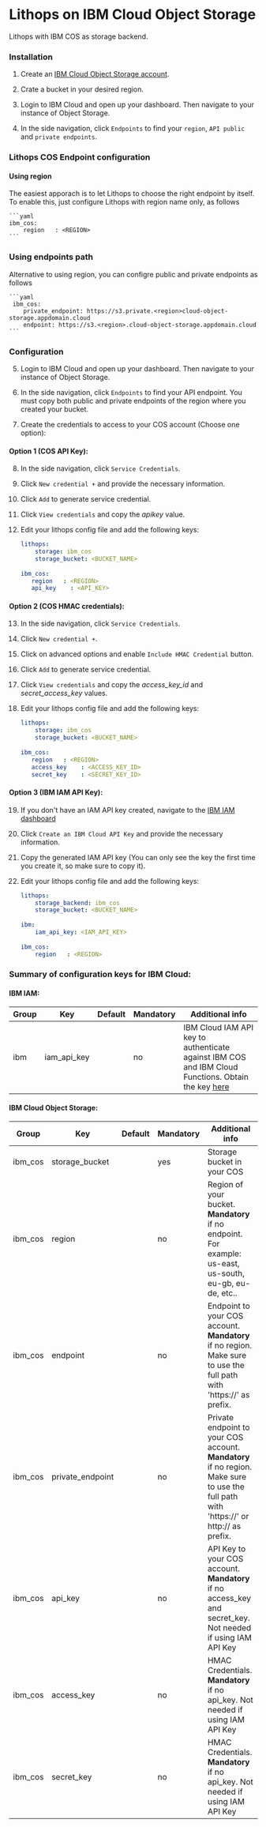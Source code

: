 # Lithops on IBM Cloud Object Storage


Lithops with IBM COS as storage backend.


### Installation

1. Create an [IBM Cloud Object Storage account](https://www.ibm.com/cloud/object-storage).

2. Crate a bucket in your desired region.
3. Login to IBM Cloud and open up your dashboard. Then navigate to your instance of Object Storage.

4. In the side navigation, click `Endpoints` to find your `region`, `API public` and `private endpoints`.

### Lithops COS Endpoint configuration
#### Using region
The easiest apporach is to let Lithops to choose the right endpoint by itself. To enable this, just configure Lithops with region name only, as follows

    ```yaml
    ibm_cos:
        region   : <REGION>
    ```
### Using endpoints path
Alternative to using region, you can configre public and private endpoints as follows

    ```yaml
	 ibm_cos:
        private_endpoint: https://s3.private.<region>cloud-object-storage.appdomain.cloud
        endpoint: https://s3.<region>.cloud-object-storage.appdomain.cloud
    ```

### Configuration

5. Login to IBM Cloud and open up your dashboard. Then navigate to your instance of Object Storage.

6. In the side navigation, click `Endpoints` to find your API endpoint. You must copy both public and private endpoints of the region where you created your bucket.

7. Create the credentials to access to your COS account (Choose one option):
 
#### Option 1 (COS API Key):

8. In the side navigation, click `Service Credentials`.

9. Click `New credential +` and provide the necessary information.

10. Click `Add` to generate service credential.

11. Click `View credentials` and copy the *apikey* value.

12. Edit your lithops config file and add the following keys:

    ```yaml
    lithops:
        storage: ibm_cos
        storage_bucket: <BUCKET_NAME>
       
    ibm_cos:
       region   : <REGION>
       api_key    : <API_KEY>
    ```

#### Option 2 (COS HMAC credentials):

13. In the side navigation, click `Service Credentials`.

14. Click `New credential +`.

15. Click on advanced options and enable `Include HMAC Credential` button. 

16. Click `Add` to generate service credential.

17. Click `View credentials` and copy the *access_key_id* and *secret_access_key* values.

18. Edit your lithops config file and add the following keys:
    ```yaml
    lithops:
        storage: ibm_cos
        storage_bucket: <BUCKET_NAME>
       
    ibm_cos:
       region   : <REGION>  
       access_key    : <ACCESS_KEY_ID>
       secret_key    : <SECRET_KEY_ID>
    ```

#### Option 3 (IBM IAM API Key):

19. If you don't have an IAM API key created, navigate to the [IBM IAM dashboard](https://cloud.ibm.com/iam/apikeys)

20. Click `Create an IBM Cloud API Key` and provide the necessary information.

21. Copy the generated IAM API key (You can only see the key the first time you create it, so make sure to copy it).

22. Edit your lithops config file and add the following keys:
    ```yaml
    lithops:
        storage_backend: ibm_cos
        storage_bucket: <BUCKET_NAME>
        
    ibm:
        iam_api_key: <IAM_API_KEY>
       
    ibm_cos:
        region   : <REGION>
    ```

### Summary of configuration keys for IBM Cloud:

#### IBM IAM:

|Group|Key|Default|Mandatory|Additional info|
|---|---|---|---|---|
|ibm | iam_api_key | |no | IBM Cloud IAM API key to authenticate against IBM COS and IBM Cloud Functions. Obtain the key [here](https://cloud.ibm.com/iam/apikeys) |


#### IBM Cloud Object Storage:

|Group|Key|Default|Mandatory|Additional info|
|---|---|---|---|---|
|ibm_cos | storage_bucket | |yes | Storage bucket in your COS |
|ibm_cos | region | |no | Region of your bucket. **Mandatory** if no endpoint. For example: us-east, us-south, eu-gb, eu-de, etc..|
|ibm_cos | endpoint | |no | Endpoint to your COS account. **Mandatory** if no region. Make sure to use the full path with 'https://' as prefix. |
|ibm_cos | private_endpoint | |no | Private endpoint to your COS account. **Mandatory** if no region. Make sure to use the full path with 'https://' or http:// as prefix. |
|ibm_cos | api_key | |no | API Key to your COS account. **Mandatory** if no access_key and secret_key. Not needed if using IAM API Key|
|ibm_cos | access_key | |no | HMAC Credentials. **Mandatory** if no api_key. Not needed if using IAM API Key|
|ibm_cos | secret_key | |no | HMAC Credentials. **Mandatory** if no api_key. Not needed if using IAM API Key|

